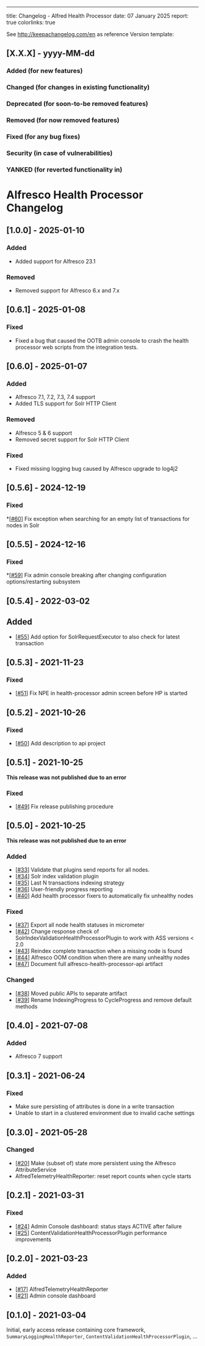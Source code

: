 ---
title: Changelog - Alfred Health Processor
date: 07 January 2025
report: true
colorlinks: true

See http://keepachangelog.com/en as reference
Version template:

## [X.X.X] - yyyy-MM-dd
### Added (for new features)
### Changed (for changes in existing functionality)
### Deprecated (for soon-to-be removed features)
### Removed (for now removed features)
### Fixed (for any bug fixes)
### Security (in case of vulnerabilities)
### YANKED (for reverted functionality in)

# Alfresco Health Processor Changelog

## [1.0.0] - 2025-01-10
### Added
* Added support for Alfresco 23.1

### Removed
* Removed support for Alfresco 6.x and 7.x

## [0.6.1] - 2025-01-08

### Fixed
* Fixed a bug that caused the OOTB admin console to crash the health processor web scripts from the integration tests.

## [0.6.0] - 2025-01-07

### Added
* Alfresco 7.1, 7.2, 7.3, 7.4 support
* Added TLS support for Solr HTTP Client

### Removed
* Alfresco 5 & 6 support
* Removed secret support for Solr HTTP Client

### Fixed
* Fixed missing logging bug caused by Alfresco upgrade to log4j2 


## [0.5.6] - 2024-12-19

### Fixed

*[[#60](https://github.com/xenit-eu/alfresco-health-processor/pull/60)] Fix exception when searching for an empty list of transactions for nodes in Solr


## [0.5.5] - 2024-12-16

### Fixed

*[[#59](https://github.com/xenit-eu/alfresco-health-processor/pull/59)] Fix admin console breaking after changing configuration options/restarting subsystem


## [0.5.4] - 2022-03-02

## Added
* [[#55](https://github.com/xenit-eu/alfresco-health-processor/pull/55)] Add option for SolrRequestExecutor to also check for latest transaction

## [0.5.3] - 2021-11-23

### Fixed

* [[#51](https://github.com/xenit-eu/alfresco-health-processor/pull/51)] Fix NPE in health-processor admin screen before HP is started

## [0.5.2] - 2021-10-26

### Fixed

* [[#50](https://github.com/xenit-eu/alfresco-health-processor/pull/50)] Add description to api project


## [0.5.1] - 2021-10-25

**This release was not published due to an error**

### Fixed

* [[#49](https://github.com/xenit-eu/alfresco-health-processor/pull/49)] Fix release publishing procedure 

## [0.5.0] - 2021-10-25

**This release was not published due to an error**

### Added

* [[#33](https://github.com/xenit-eu/alfresco-health-processor/pull/33)] Validate that plugins send reports for all nodes.
* [[#34](https://github.com/xenit-eu/alfresco-health-processor/pull/34)] Solr index validation plugin
* [[#35](https://github.com/xenit-eu/alfresco-health-processor/pull/35)] Last N transactions indexing strategy
* [[#36](https://github.com/xenit-eu/alfresco-health-processor/pull/36)] User-friendly progress reporting
* [[#40](https://github.com/xenit-eu/alfresco-health-processor/pull/40)] Add health processor fixers to automatically fix unhealthy nodes

### Fixed

* [[#37](https://github.com/xenit-eu/alfresco-health-processor/pull/37)] Export all node health statuses in micrometer
* [[#42](https://github.com/xenit-eu/alfresco-health-processor/pull/42)] Change response check of SolrIndexValidationHealthProcessorPlugin to work with ASS versions < 2.0
* [[#43](https://github.com/xenit-eu/alfresco-health-processor/pull/43)] Reindex complete transaction when a missing node is found
* [[#44](https://github.com/xenit-eu/alfresco-health-processor/issues/44)] Alfresco OOM condition when there are many unhealthy nodes
* [[#47](https://github.com/xenit-eu/alfresco-health-processor/pull/47)] Document full alfresco-health-processor-api artifact

### Changed

* [[#38](https://github.com/xenit-eu/alfresco-health-processor/pull/38)] Moved public APIs to separate artifact
* [[#39](https://github.com/xenit-eu/alfresco-health-processor/pull/39)] Rename IndexingProgress to CycleProgress and remove default methods

## [0.4.0] - 2021-07-08
### Added
* Alfresco 7 support

## [0.3.1] - 2021-06-24
### Fixed
* Make sure persisting of attributes is done in a write transaction
* Unable to start in a clustered environment due to invalid cache settings

## [0.3.0] - 2021-05-28
### Changed
* [[#20](https://github.com/xenit-eu/alfresco-health-processor/issues/20)] 
  Make (subset of) state more persistent using the Alfresco AttributeService
* AlfredTelemetryHealthReporter: reset report counts when cycle starts

## [0.2.1] - 2021-03-31
### Fixed
* [[#24](https://github.com/xenit-eu/alfresco-health-processor/issues/24)] 
  Admin Console dashboard: status stays ACTIVE after failure
* [[#25](https://github.com/xenit-eu/alfresco-health-processor/issues/25)] 
  ContentValidationHealthProcessorPlugin performance improvements

## [0.2.0] - 2021-03-23
### Added
* [[#17](https://github.com/xenit-eu/alfresco-health-processor/issues/17)] 
  AlfredTelemetryHealthReporter
* [[#21](https://github.com/xenit-eu/alfresco-health-processor/issues/21)] 
  Admin console dashboard

## [0.1.0] - 2021-03-04

Initial, early access release containing core framework, `SummaryLoggingHealthReporter`, 
`ContentValidationHealthProcessorPlugin`, ...
